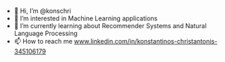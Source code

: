 - 👋 Hi, I’m @konschri
- 👀 I’m interested in Machine Learning applications
- 🌱 I’m currently learning about Recommender Systems and Natural Language Processing
- 📫 How to reach me www.linkedin.com/in/konstantinos-christantonis-345106179

<!---
konschri/konschri is a ✨ special ✨ repository because its `README.md` (this file) appears on your GitHub profile.
You can click the Preview link to take a look at your changes.
--->
